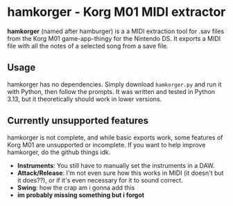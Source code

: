 # hamkorger - Korg M01 MIDI extractor

**hamkorger** (named after hamburger) is a a MIDI extraction tool for .sav files from the Korg M01 game-app-thingy for the Nintendo DS. It exports a MIDI file with all the notes of a selected song from a save file.

## Usage

hamkorger has no dependencies. Simply download `hamkorger.py` and run it with Python, then follow the prompts. It was written and tested in Python 3.13, but it theoretically should work in lower versions.

## Currently unsupported features

hamkorger is not complete, and while basic exports work, some features of Korg M01 are unsupported or incomplete. If you want to help improve hamkorger, do the github things idk.

- **Instruments**: You still have to manually set the instruments in a DAW.
- **Attack/Release**: I'm not even sure how this works in MIDI (it doesn't but it does??), or if it's even necessary for it to sound correct.
- **Swing**: how the crap am i gonna add this
- **im probably missing something but i forgot**